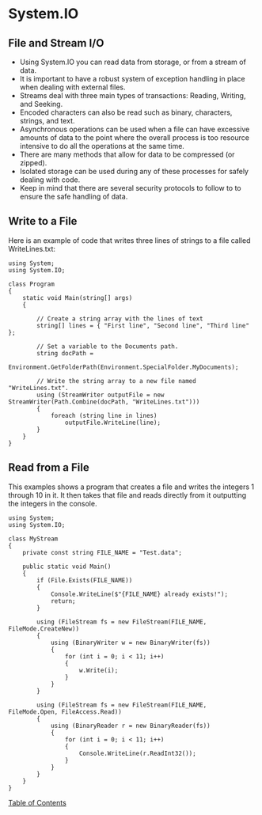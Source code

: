 # System.IO

## File and Stream I/O
- Using System.IO you can read data from storage, or from a stream of data.
- It is important to have a robust system of exception handling in place when dealing with external files.
- Streams deal with three main types of transactions: Reading, Writing, and Seeking.
- Encoded characters can also be read such as binary, characters, strings, and text.
- Asynchronous operations can be used when a file can have excessive amounts of data to the point where the overall process is too resource intensive to do all the operations at the same time.
- There are many methods that allow for data to be compressed (or zipped).
- Isolated storage can be used during any of these processes for safely dealing with code.
- Keep in mind that there are several security protocols to follow to to ensure the safe handling of data.

## Write to a File
Here is an example of code that writes three lines of strings to a file called WriteLines.txt:
```
using System;
using System.IO;

class Program
{
    static void Main(string[] args)
    {

        // Create a string array with the lines of text
        string[] lines = { "First line", "Second line", "Third line" };

        // Set a variable to the Documents path.
        string docPath =
          Environment.GetFolderPath(Environment.SpecialFolder.MyDocuments);

        // Write the string array to a new file named "WriteLines.txt".
        using (StreamWriter outputFile = new StreamWriter(Path.Combine(docPath, "WriteLines.txt")))
        {
            foreach (string line in lines)
                outputFile.WriteLine(line);
        }
    }
}

```

## Read from a File
This examples shows a program that creates a file and writes the integers 1 through 10 in it. It then takes that file and reads directly from it outputting the integers in the console.
```
using System;
using System.IO;

class MyStream
{
    private const string FILE_NAME = "Test.data";

    public static void Main()
    {
        if (File.Exists(FILE_NAME))
        {
            Console.WriteLine($"{FILE_NAME} already exists!");
            return;
        }

        using (FileStream fs = new FileStream(FILE_NAME, FileMode.CreateNew))
        {
            using (BinaryWriter w = new BinaryWriter(fs))
            {
                for (int i = 0; i < 11; i++)
                {
                    w.Write(i);
                }
            }
        }

        using (FileStream fs = new FileStream(FILE_NAME, FileMode.Open, FileAccess.Read))
        {
            using (BinaryReader r = new BinaryReader(fs))
            {
                for (int i = 0; i < 11; i++)
                {
                    Console.WriteLine(r.ReadInt32());
                }
            }
        }
    }
}

```



[Table of Contents](README.md)